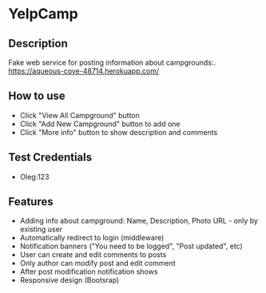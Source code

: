 # YelpCamp

## Description
Fake web service for posting information about campgrounds:.
https://aqueous-cove-48714.herokuapp.com/ 

## How to use
* Click "View All Campground" button
* Click "Add New Campground" button to add one
* Click "More info" button to show description and comments

## Test Credentials
* Oleg:123

## Features
* Adding info about campground:  Name, Description, Photo URL - only by existing user
* Automatically redirect to login (middleware)
* Notification banners ("You need to be logged", "Post updated", etc)
* User can create and edit comments to posts
* Only author can modify post and edit comment
* After post modification notification shows
* Responsive design (Bootsrap)
